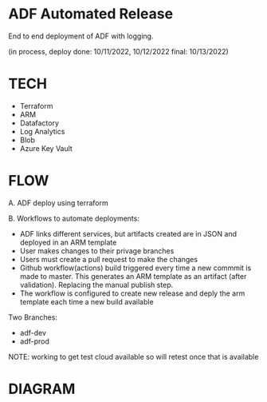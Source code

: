 # ADF Automated Release

End to end deployment of ADF with logging.

(in process, deploy done: 10/11/2022, 10/12/2022
 final: 10/13/2022)

# TECH

- Terraform
- ARM
- Datafactory
- Log Analytics
- Blob
- Azure Key Vault

# FLOW

A. ADF deploy using terraform


B. Workflows to automate deployments:
- ADF links different services, but artifacts created are in JSON and deployed in an ARM template
- User makes changes to their privage branches
- Users must create a pull request to make the changes
- Github workflow(actions) build triggered every time a new commmit is made to master.  This generates an ARM template as an artifact (after validation).
  Replacing the manual publish step.
- The workflow is configured to create new release and deply the arm template each time a new build available

Two Branches:

- adf-dev
- adf-prod

NOTE:  working to get test cloud available so will retest once that is available
 # DIAGRAM
 

